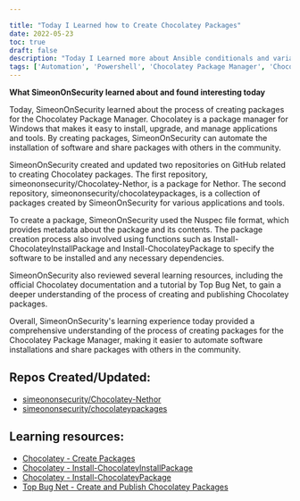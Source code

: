 ```yaml
---

title: "Today I Learned how to Create Chocolatey Packages"
date: 2022-05-23
toc: true
draft: false
description: "Today I Learned more about Ansible conditionals and variable management"
tags: ['Automation', 'Powershell', 'Chocolatey Package Manager', 'Chocolatey', 'Choco', 'cinstall', 'Nupkg', 'Nethor', 'Windows Package Managers', 'IAC', 'Infrastructure As Code']
---
```


**What SimeonOnSecurity learned about and found interesting today**

Today, SimeonOnSecurity learned about the process of creating packages for the Chocolatey Package Manager. Chocolatey is a package manager for Windows that makes it easy to install, upgrade, and manage applications and tools. By creating packages, SimeonOnSecurity can automate the installation of software and share packages with others in the community.

SimeonOnSecurity created and updated two repositories on GitHub related to creating Chocolatey packages. The first repository, simeononsecurity/Chocolatey-Nethor, is a package for Nethor. The second repository, simeononsecurity/chocolateypackages, is a collection of packages created by SimeonOnSecurity for various applications and tools.

To create a package, SimeonOnSecurity used the Nuspec file format, which provides metadata about the package and its contents. The package creation process also involved using functions such as Install-ChocolateyInstallPackage and Install-ChocolateyPackage to specify the software to be installed and any necessary dependencies.

SimeonOnSecurity also reviewed several learning resources, including the official Chocolatey documentation and a tutorial by Top Bug Net, to gain a deeper understanding of the process of creating and publishing Chocolatey packages.

Overall, SimeonOnSecurity's learning experience today provided a comprehensive understanding of the process of creating packages for the Chocolatey Package Manager, making it easier to automate software installations and share packages with others in the community.

## Repos Created/Updated:
- [simeononsecurity/Chocolatey-Nethor](https://github.com/simeononsecurity/Chocolatey-Nethor)
- [simeononsecurity/chocolateypackages](https://github.com/simeononsecurity/chocolateypackages)

## Learning resources:
- [Chocolatey - Create Packages](https://docs.chocolatey.org/en-us/create/create-packages#nuspec)
- [Chocolatey - Install-ChocolateyInstallPackage](https://docs.chocolatey.org/en-us/create/functions/install-chocolateyinstallpackage)
- [Chocolatey - Install-ChocolateyPackage](https://docs.chocolatey.org/en-us/create/functions/install-chocolateypackage)
- [Top Bug Net - Create and Publish Chocolatey Packages](https://www.topbug.net/blog/2012/07/02/a-simple-tutorial-create-and-publish-chocolatey-packages/)